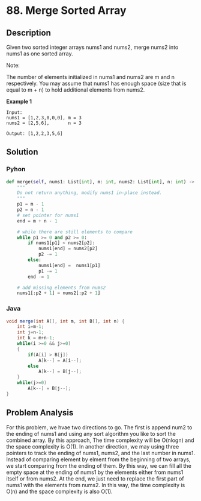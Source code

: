 # 88. Merge Sorted Array

## Description
Given two sorted integer arrays nums1 and nums2, merge nums2 into nums1 as one sorted array.

Note:

The number of elements initialized in nums1 and nums2 are m and n respectively.
You may assume that nums1 has enough space (size that is equal to m + n) to hold additional elements from nums2.

**Example 1**
```
Input:
nums1 = [1,2,3,0,0,0], m = 3
nums2 = [2,5,6],       n = 3

Output: [1,2,2,3,5,6]
```

## Solution
### Pyhon
```python
def merge(self, nums1: List[int], m: int, nums2: List[int], n: int) -> None:
    """
    Do not return anything, modify nums1 in-place instead.
    """
    p1 = m - 1
    p2 = n - 1
    # set pointer for nums1
    end = m + n - 1

    # while there are still elements to compare
    while p1 >= 0 and p2 >= 0:
        if nums1[p1] < nums2[p2]:
            nums1[end] = nums2[p2]
            p2 -= 1
        else:
            nums1[end] =  nums1[p1]
            p1 -= 1
        end -= 1

    # add missing elements from nums2
    nums1[:p2 + 1] = nums2[:p2 + 1]
```
### Java
```java
void merge(int A[], int m, int B[], int n) {
    int i=m-1;
    int j=n-1;
    int k = m+n-1;
    while(i >=0 && j>=0)
    {
        if(A[i] > B[j])
            A[k--] = A[i--];
        else
            A[k--] = B[j--];
    }
    while(j>=0)
        A[k--] = B[j--];
}
```

## Problem Analysis
For this problem, we hvae two directions to go. The first is append num2 to the ending of nums1 and using any sort algorithm you like to sort the combined array. By this approach, 
The time complexity will be O(nlogn) and the space complexity is O(1). In another direction, we may using three pointers to track the ending of nums1, nums2, and 
the last number in nums1. Instead of comparing element by elment from the beginning of two arrays, we start comparing from the ending of them. By this way,
we can fill all the empty space at the ending of nums1 by the elements either from nums1 itself or from nums2. At the end, we just need to replace the first part of nums1 
with the elements from nums2. In this way, the time complexity is O(n) and the space complexity is also O(1).

